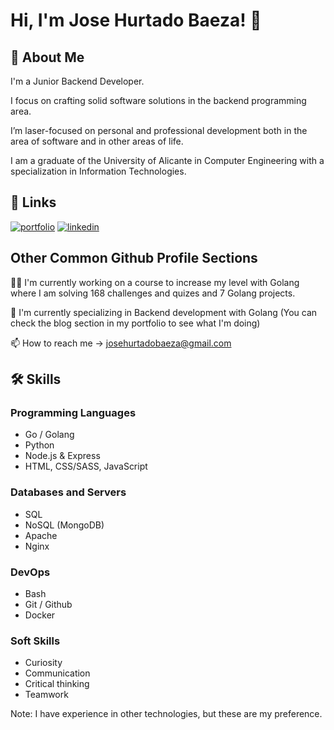 # Hi, I'm Jose Hurtado Baeza! 👋

## 🚀 About Me
I'm a Junior Backend Developer.

I focus on crafting solid software solutions in the backend programming area.

I’m laser-focused on personal and professional development both in the area of software and in other areas of life.

I am a graduate of the University of Alicante in Computer Engineering with a specialization in Information Technologies.

## 🔗 Links
[![portfolio](https://img.shields.io/badge/my_portfolio-000?style=for-the-badge&logo=ko-fi&logoColor=white)](https://josehurtadobaeza.super.site/)
[![linkedin](https://img.shields.io/badge/linkedin-0A66C2?style=for-the-badge&logo=linkedin&logoColor=white)](https://www.linkedin.com/in/jose-hurtado-baeza-5406b4223/)


## Other Common Github Profile Sections
👩‍💻 I'm currently working on a course to increase my level with Golang where I am solving 168 challenges and quizes and 7 Golang projects.

🧠 I'm currently specializing in Backend development with Golang (You can check the blog section in my portfolio to see what I'm doing)

📫 How to reach me -> josehurtadobaeza@gmail.com

## 🛠 Skills
### Programming Languages
- Go / Golang
- Python
- Node.js & Express
- HTML, CSS/SASS, JavaScript
### Databases and Servers
- SQL
- NoSQL (MongoDB)
- Apache
- Nginx
### DevOps
- Bash
- Git / Github
- Docker
### Soft Skills
- Curiosity
- Communication
- Critical thinking
- Teamwork

Note: I have experience in other technologies, but these are my preference.
